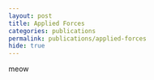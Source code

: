 ```yaml
---
layout: post
title: Applied Forces
categories: publications
permalink: publications/applied-forces
hide: true
---
```


meow


